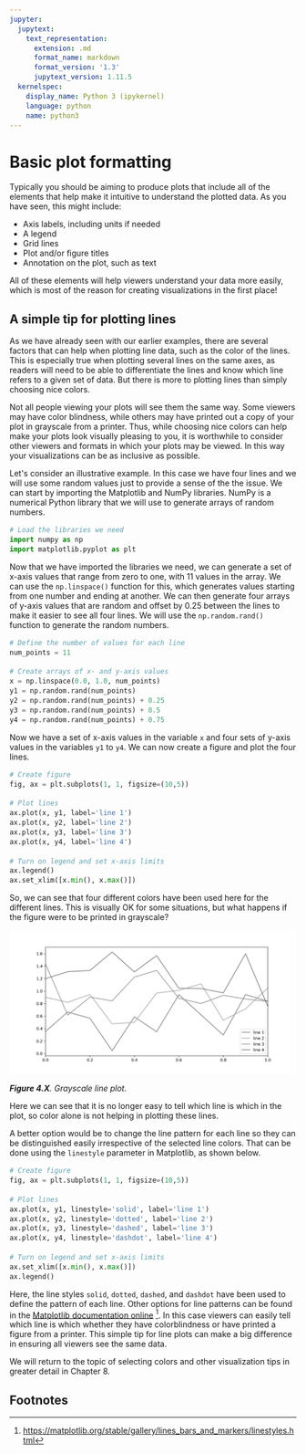```yaml
---
jupyter:
  jupytext:
    text_representation:
      extension: .md
      format_name: markdown
      format_version: '1.3'
      jupytext_version: 1.11.5
  kernelspec:
    display_name: Python 3 (ipykernel)
    language: python
    name: python3
---
```


# Basic plot formatting

Typically you should be aiming to produce plots that include all of the elements that help make it intuitive to understand the plotted data. As you have seen, this might include:

- Axis labels, including units if needed
- A legend
- Grid lines
- Plot and/or figure titles
- Annotation on the plot, such as text

All of these elements will help viewers understand your data more easily, which is most of the reason for creating visualizations in the first place!

## A simple tip for plotting lines

As we have already seen with our earlier examples, there are several factors that can help when plotting line data, such as the color of the lines. This is especially true when plotting several lines on the same axes, as readers will need to be able to differentiate the lines and know which line refers to a given set of data. But there is more to plotting lines than simply choosing nice colors. 

Not all people viewing your plots will see them the same way. Some viewers may have color blindness, while others may have printed out a copy of your plot in grayscale from a printer. Thus, while choosing nice colors can help make your plots look visually pleasing to you, it is worthwhile to consider other viewers and formats in which your plots may be viewed. In this way your visualizations can be as inclusive as possible.

Let's consider an illustrative example. In this case we have four lines and we will use some random values just to provide a sense of the the issue. We can start by importing the Matplotlib and NumPy libraries. NumPy is a numerical Python library that we will use to generate arrays of random numbers.

```python
# Load the libraries we need
import numpy as np
import matplotlib.pyplot as plt
```

Now that we have imported the libraries we need, we can generate a set of x-axis values that range from zero to one, with 11 values in the array. We can use the `np.linspace()` function for this, which generates values starting from one number and ending at another. We can then generate four arrays of y-axis values that are random and offset by 0.25 between the lines to make it easier to see all four lines. We will use the `np.random.rand()` function to generate the random numbers.

```python
# Define the number of values for each line
num_points = 11

# Create arrays of x- and y-axis values
x = np.linspace(0.0, 1.0, num_points)
y1 = np.random.rand(num_points)
y2 = np.random.rand(num_points) + 0.25
y3 = np.random.rand(num_points) + 0.5
y4 = np.random.rand(num_points) + 0.75
```

Now we have a set of x-axis values in the variable `x` and four sets of y-axis values in the variables `y1` to `y4`. We can now create a figure and plot the four lines.

```python
# Create figure
fig, ax = plt.subplots(1, 1, figsize=(10,5))

# Plot lines
ax.plot(x, y1, label='line 1')
ax.plot(x, y2, label='line 2')
ax.plot(x, y3, label='line 3')
ax.plot(x, y4, label='line 4')

# Turn on legend and set x-axis limits
ax.legend()
ax.set_xlim([x.min(), x.max()])
```

So, we can see that four different colors have been used here for the different lines. This is visually OK for some situations, but what happens if the figure were to be printed in grayscale?

![_**Figure 4.X**. Grayscale line plot._](../img/lines-grayscale.png)

_**Figure 4.X**. Grayscale line plot._

Here we can see that it is no longer easy to tell which line is which in the plot, so color alone is not helping in plotting these lines.

A better option would be to change the line pattern for each line so they can be distinguished easily irrespective of the selected line colors. That can be done using the `linestyle` parameter in Matplotlib, as shown below.

```python
# Create figure
fig, ax = plt.subplots(1, 1, figsize=(10,5))

# Plot lines
ax.plot(x, y1, linestyle='solid', label='line 1')
ax.plot(x, y2, linestyle='dotted', label='line 2')
ax.plot(x, y3, linestyle='dashed', label='line 3')
ax.plot(x, y4, linestyle='dashdot', label='line 4')

# Turn on legend and set x-axis limits
ax.set_xlim([x.min(), x.max()])
ax.legend()
```

Here, the line styles `solid`, `dotted`, `dashed`, and `dashdot` have been used to define the pattern of each line. Other options for line patterns can be found in the [Matplotlib documentation online](https://matplotlib.org/stable/gallery/lines_bars_and_markers/linestyles.html) [^linestyles]. In this case viewers can easily tell which line is which whether they have colorblindness or have printed a figure from a printer. This simple tip for line plots can make a big difference in ensuring all viewers see the same data.

We will return to the topic of selecting colors and other visualization tips in greater detail in Chapter 8.


## Footnotes

[^linestyles]: <https://matplotlib.org/stable/gallery/lines_bars_and_markers/linestyles.html>
